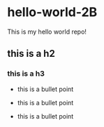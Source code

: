 # hello-world-2B
This is my hello world repo!
## this is a h2

### this is a h3

* this is a bullet point

* this is a bullet point

* this is a bullet point
